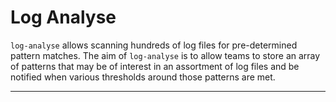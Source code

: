 # Log Analyse

`log-analyse` allows scanning hundreds of log files for pre-determined pattern matches.
The aim of `log-analyse` is to allow teams to store an array of patterns that may be
of interest in an assortment of log files and be notified when various thresholds around
those patterns are met.

-----
